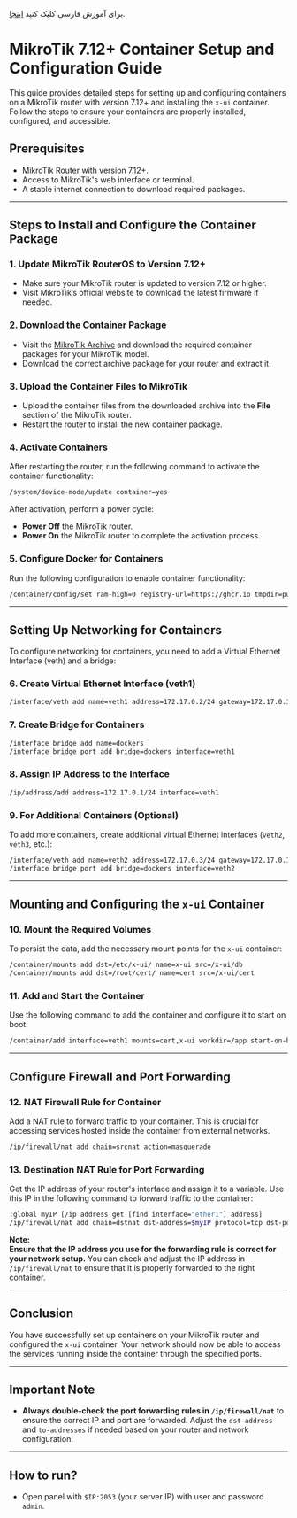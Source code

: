 برای آموزش فارسی کلیک کنید [اینجا](farsi.md).



# MikroTik 7.12+ Container Setup and Configuration Guide

This guide provides detailed steps for setting up and configuring containers on a MikroTik router with version 7.12+ and installing the `x-ui` container. Follow the steps to ensure your containers are properly installed, configured, and accessible.

## Prerequisites

- MikroTik Router with version 7.12+.
- Access to MikroTik's web interface or terminal.
- A stable internet connection to download required packages.
  
---

## Steps to Install and Configure the Container Package

### 1. **Update MikroTik RouterOS to Version 7.12+**
   - Make sure your MikroTik router is updated to version 7.12 or higher.
   - Visit MikroTik’s official website to download the latest firmware if needed.

### 2. **Download the Container Package**

   - Visit the [MikroTik Archive](https://mikrotik.com/download/archive) and download the required container packages for your MikroTik model.
   - Download the correct archive package for your router and extract it.

### 3. **Upload the Container Files to MikroTik**

   - Upload the container files from the downloaded archive into the **File** section of the MikroTik router.
   - Restart the router to install the new container package.

### 4. **Activate Containers**

   After restarting the router, run the following command to activate the container functionality:

   ```bash
   /system/device-mode/update container=yes
   ```

   After activation, perform a power cycle:

   - **Power Off** the MikroTik router.
   - **Power On** the MikroTik router to complete the activation process.

### 5. **Configure Docker for Containers**

   Run the following configuration to enable container functionality:

   ```bash
   /container/config/set ram-high=0 registry-url=https://ghcr.io tmpdir=pull
   ```

---

## Setting Up Networking for Containers

To configure networking for containers, you need to add a Virtual Ethernet Interface (veth) and a bridge:

### 6. **Create Virtual Ethernet Interface (veth1)**

   ```bash
   /interface/veth add name=veth1 address=172.17.0.2/24 gateway=172.17.0.1
   ```

### 7. **Create Bridge for Containers**

   ```bash
   /interface bridge add name=dockers
   /interface bridge port add bridge=dockers interface=veth1
   ```

### 8. **Assign IP Address to the Interface**

   ```bash
   /ip/address/add address=172.17.0.1/24 interface=veth1
   ```

### 9. **For Additional Containers (Optional)**

   To add more containers, create additional virtual Ethernet interfaces (`veth2`, `veth3`, etc.):

   ```bash
   /interface/veth add name=veth2 address=172.17.0.3/24 gateway=172.17.0.1
   /interface bridge port add bridge=dockers interface=veth2
   ```

---

## Mounting and Configuring the `x-ui` Container

### 10. **Mount the Required Volumes**

   To persist the data, add the necessary mount points for the `x-ui` container:

   ```bash
   /container/mounts add dst=/etc/x-ui/ name=x-ui src=/x-ui/db
   /container/mounts add dst=/root/cert/ name=cert src=/x-ui/cert
   ```

### 11. **Add and Start the Container**

   Use the following command to add the container and configure it to start on boot:

   ```bash
   /container/add interface=veth1 mounts=cert,x-ui workdir=/app start-on-boot=yes remote-image=mhsanaei/3x-ui:latest
   ```

---

## Configure Firewall and Port Forwarding

### 12. **NAT Firewall Rule for Container**

   Add a NAT rule to forward traffic to your container. This is crucial for accessing services hosted inside the container from external networks.

   ```bash
   /ip/firewall/nat add chain=srcnat action=masquerade
   ```

### 13. **Destination NAT Rule for Port Forwarding**

   Get the IP address of your router's interface and assign it to a variable. Use this IP in the following command to forward traffic to the container:

   ```bash
   :global myIP [/ip address get [find interface="ether1"] address]
   /ip/firewall/nat add chain=dstnat dst-address=$myIP protocol=tcp dst-port=2053 action=dst-nat to-addresses=172.17.0.2 to-ports=2053
   ```

   **Note:**  
   **Ensure that the IP address you use for the forwarding rule is correct for your network setup.** You can check and adjust the IP address in `/ip/firewall/nat` to ensure that it is properly forwarded to the right container.

---

## Conclusion

You have successfully set up containers on your MikroTik router and configured the `x-ui` container. Your network should now be able to access the services running inside the container through the specified ports.

---

## Important Note

- **Always double-check the port forwarding rules in `/ip/firewall/nat`** to ensure the correct IP and port are forwarded. Adjust the `dst-address` and `to-addresses` if needed based on your router and network configuration.

---
## How to run?

- Open panel with `$IP:2053` (your server IP) with user and password `admin`.
